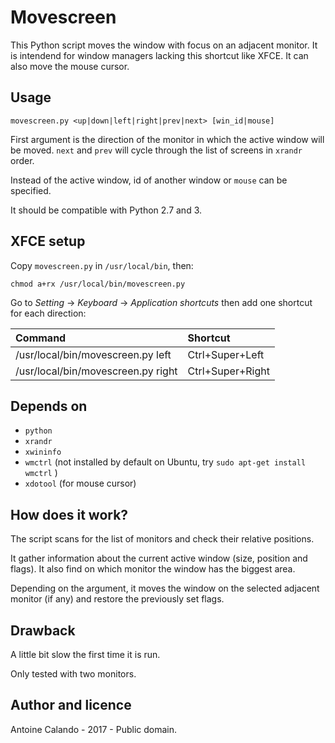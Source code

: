 # Movescreen
This Python script moves the window with focus on an adjacent monitor. It is intendend for window managers lacking this shortcut like XFCE. It can also move the mouse cursor.

## Usage

`movescreen.py <up|down|left|right|prev|next> [win_id|mouse]`

First argument is the direction of the monitor in which the active window will be moved. `next` and `prev` will cycle through the list of screens in `xrandr` order.

Instead of the active window, id of another window or `mouse` can be specified.

It should be compatible with Python 2.7 and 3.

## XFCE setup
Copy `movescreen.py` in `/usr/local/bin`, then:

`chmod a+rx /usr/local/bin/movescreen.py`

Go to *Setting* -> *Keyboard* -> *Application shortcuts* then add one shortcut for each direction:

| Command | Shortcut |
| :------ | :------- |
| /usr/local/bin/movescreen.py left  | Ctrl+Super+Left  |
| /usr/local/bin/movescreen.py right | Ctrl+Super+Right  |


## Depends on
 - `python`
 - `xrandr`
 - `xwininfo`
 - `wmctrl` (not installed by default on Ubuntu, try `sudo apt-get install wmctrl` )
 - `xdotool` (for mouse cursor)

## How does it work?
The script scans for the list of monitors and check their relative positions.

It gather information about the current active window (size, position and flags). It also find on which monitor the window has the biggest area.

Depending on the argument, it moves the window on the selected adjacent monitor (if any) and restore the previously set flags.


## Drawback
A little bit slow the first time it is run.

Only tested with two monitors.


## Author and licence

Antoine Calando - 2017 - Public domain.
